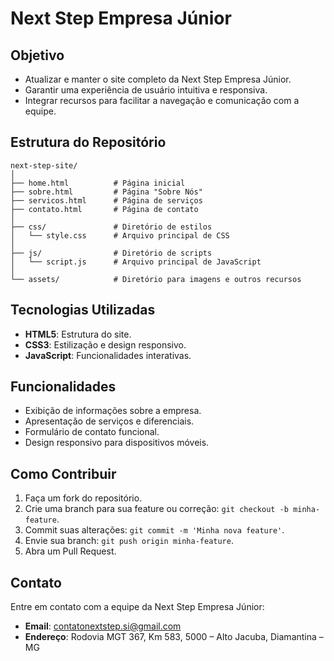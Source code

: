 # Next Step Empresa Júnior
## Objetivo

- Atualizar e manter o site completo da Next Step Empresa Júnior.
- Garantir uma experiência de usuário intuitiva e responsiva.
- Integrar recursos para facilitar a navegação e comunicação com a equipe.

## Estrutura do Repositório

```
next-step-site/
│
├── home.html          # Página inicial
├── sobre.html         # Página "Sobre Nós"
├── servicos.html      # Página de serviços
├── contato.html       # Página de contato
│
├── css/               # Diretório de estilos
│   └── style.css      # Arquivo principal de CSS
│
├── js/                # Diretório de scripts
│   └── script.js      # Arquivo principal de JavaScript
│
└── assets/            # Diretório para imagens e outros recursos
```

## Tecnologias Utilizadas

- **HTML5**: Estrutura do site.
- **CSS3**: Estilização e design responsivo.
- **JavaScript**: Funcionalidades interativas.

## Funcionalidades

- Exibição de informações sobre a empresa.
- Apresentação de serviços e diferenciais.
- Formulário de contato funcional.
- Design responsivo para dispositivos móveis.

## Como Contribuir

1. Faça um fork do repositório.
2. Crie uma branch para sua feature ou correção: `git checkout -b minha-feature`.
3. Commit suas alterações: `git commit -m 'Minha nova feature'`.
4. Envie sua branch: `git push origin minha-feature`.
5. Abra um Pull Request.

## Contato

Entre em contato com a equipe da Next Step Empresa Júnior:
- **Email**: [contatonextstep.si@gmail.com](mailto:contatonextstep.si@gmail.com)
- **Endereço**: Rodovia MGT 367, Km 583, 5000 – Alto Jacuba, Diamantina – MG
